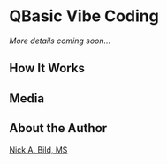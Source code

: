 # QBasic Vibe Coding

*More details coming soon...*

## How It Works

## Media

## About the Author

[Nick A. Bild, MS](https://nickbild79.firebaseapp.com/#!/)
